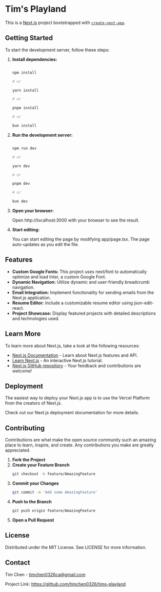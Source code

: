 # Tim's Playland

This is a [Next.js](https://nextjs.org/) project bootstrapped with [`create-next-app`](https://github.com/vercel/next.js/tree/canary/packages/create-next-app).

## Getting Started

To start the development server, follow these steps:

1. **Install dependencies:**

   ```bash

   npm install

   # or

   yarn install

   # or

   pnpm install

   # or

   bun install

   ```

2. **Run the development server:**

   ```bash

   npm run dev

   # or

   yarn dev

   # or

   pnpm dev

   # or

   bun dev

   ```

3. **Open your browser:**

   Open http://localhost:3000 with your browser to see the result.

4. **Start editing:**

   You can start editing the page by modifying app/page.tsx. The page auto-updates as you edit the file.

## Features

- **Custom Google Fonts:** This project uses next/font to automatically optimize and load Inter, a custom Google Font.
- **Dynamic Navigation:** Utilize dynamic and user-friendly breadcrumb navigation.
- **Email Integration:** Implement functionality for sending emails from the Next.js application.
- **Resume Editor:** Include a customizable resume editor using json-edit-react.
- **Project Showcase:** Display featured projects with detailed descriptions and technologies used.

## Learn More

To learn more about Next.js, take a look at the following resources:

- [Next.js Documentation](URL) - Learn about Next.js features and API.
- [Learn Next.js](URL) - An interactive Next.js tutorial.
- [Next.js GitHub repository](URL) - Your feedback and contributions are welcome!

## Deployment

The easiest way to deploy your Next.js app is to use the Vercel Platform from the creators of Next.js.

Check out our Next.js deployment documentation for more details.

## Contributing

Contributions are what make the open source community such an amazing place to learn, inspire, and create. Any contributions you make are greatly appreciated.

1. **Fork the Project**
2. **Create your Feature Branch** 
   ```bash
   git checkout -b feature/AmazingFeature
   ```
3. **Commit your Changes**
   ```bash
   git commit -m 'Add some AmazingFeature'
   ```
4. **Push to the Branch**
   ```bash
   git push origin feature/AmazingFeature
   ```
5. **Open a Pull Request**

## License

Distributed under the MIT License. See LICENSE for more information.

## Contact

Tim Chen - timchen0326ca@gmail.com

Project Link: https://github.com/timchen0326/tims-playland

